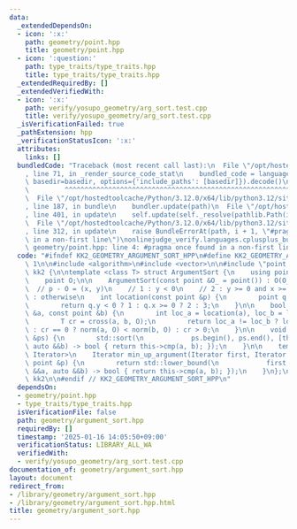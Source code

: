 ```yaml
---
data:
  _extendedDependsOn:
  - icon: ':x:'
    path: geometry/point.hpp
    title: geometry/point.hpp
  - icon: ':question:'
    path: type_traits/type_traits.hpp
    title: type_traits/type_traits.hpp
  _extendedRequiredBy: []
  _extendedVerifiedWith:
  - icon: ':x:'
    path: verify/yosupo_geometry/arg_sort.test.cpp
    title: verify/yosupo_geometry/arg_sort.test.cpp
  _isVerificationFailed: true
  _pathExtension: hpp
  _verificationStatusIcon: ':x:'
  attributes:
    links: []
  bundledCode: "Traceback (most recent call last):\n  File \"/opt/hostedtoolcache/Python/3.12.0/x64/lib/python3.12/site-packages/onlinejudge_verify/documentation/build.py\"\
    , line 71, in _render_source_code_stat\n    bundled_code = language.bundle(stat.path,\
    \ basedir=basedir, options={'include_paths': [basedir]}).decode()\n          \
    \         ^^^^^^^^^^^^^^^^^^^^^^^^^^^^^^^^^^^^^^^^^^^^^^^^^^^^^^^^^^^^^^^^^^^^^^^^^^^^^^^^^\n\
    \  File \"/opt/hostedtoolcache/Python/3.12.0/x64/lib/python3.12/site-packages/onlinejudge_verify/languages/cplusplus.py\"\
    , line 187, in bundle\n    bundler.update(path)\n  File \"/opt/hostedtoolcache/Python/3.12.0/x64/lib/python3.12/site-packages/onlinejudge_verify/languages/cplusplus_bundle.py\"\
    , line 401, in update\n    self.update(self._resolve(pathlib.Path(included), included_from=path))\n\
    \  File \"/opt/hostedtoolcache/Python/3.12.0/x64/lib/python3.12/site-packages/onlinejudge_verify/languages/cplusplus_bundle.py\"\
    , line 312, in update\n    raise BundleErrorAt(path, i + 1, \"#pragma once found\
    \ in a non-first line\")\nonlinejudge_verify.languages.cplusplus_bundle.BundleErrorAt:\
    \ geometry/point.hpp: line 4: #pragma once found in a non-first line\n"
  code: "#ifndef KK2_GEOMETRY_ARGUMENT_SORT_HPP\n#define KK2_GEOMETRY_ARGUMENT_SORT_HPP\
    \ 1\n\n#include <algorithm>\n#include <vector>\n\n#include \"point.hpp\"\n\nnamespace\
    \ kk2 {\n\ntemplate <class T> struct ArgumentSort {\n    using point = Point<T>;\n\
    \    point O;\n\n    ArgumentSort(const point &O_ = point()) : O(O_) {}\n\n  \
    \  // p - O = (x, y)\n    // 1 : y < 0\n    // 2 : y >= 0 and x >= 0\n    // 3\
    \ : otherwise\n    int location(const point &p) {\n        point q = p - O;\n\
    \        return q.y < 0 ? 1 : q.x >= 0 ? 2 : 3;\n    }\n\n    bool cmp(const point\
    \ &a, const point &b) {\n        int loc_a = location(a), loc_b = location(b);\n\
    \        T cr = cross(a, b, O);\n        return loc_a != loc_b ? loc_a < loc_b\
    \ : cr == 0 ? norm(a, O) < norm(b, O) : cr > 0;\n    }\n\n    void argument_sort(std::vector<point>\
    \ &ps) {\n        std::sort(\n            ps.begin(), ps.end(), [this](auto &&a,\
    \ auto &&b) -> bool { return this->cmp(a, b); });\n    }\n\n    template <class\
    \ Iterator>\n    Iterator min_up_argument(Iterator first, Iterator last, const\
    \ point &p) {\n        return std::lower_bound(\n            first, last, p, [this](auto\
    \ &&a, auto &&b) -> bool { return this->cmp(a, b); });\n    }\n};\n\n} // namespace\
    \ kk2\n\n#endif // KK2_GEOMETRY_ARGUMENT_SORT_HPP\n"
  dependsOn:
  - geometry/point.hpp
  - type_traits/type_traits.hpp
  isVerificationFile: false
  path: geometry/argument_sort.hpp
  requiredBy: []
  timestamp: '2025-01-16 14:05:50+09:00'
  verificationStatus: LIBRARY_ALL_WA
  verifiedWith:
  - verify/yosupo_geometry/arg_sort.test.cpp
documentation_of: geometry/argument_sort.hpp
layout: document
redirect_from:
- /library/geometry/argument_sort.hpp
- /library/geometry/argument_sort.hpp.html
title: geometry/argument_sort.hpp
---
```

